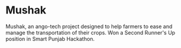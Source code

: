# Mushak
Mushak, an ango-tech project designed to help farmers to ease and manage the transportation of their crops. Won a Second Runner's Up position in Smart Punjab Hackathon.

